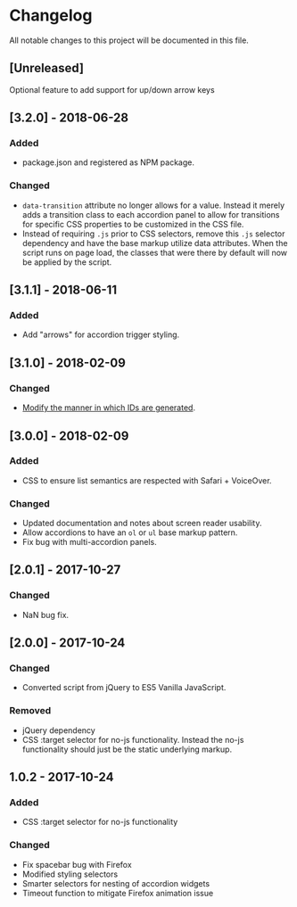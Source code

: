 # Changelog
All notable changes to this project will be documented in this file.

## [Unreleased]
Optional feature to add support for up/down arrow keys

## [3.2.0] - 2018-06-28
### Added
- package.json and registered as NPM package.

### Changed
- `data-transition` attribute no longer allows for a value. Instead it merely adds a transition class to each accordion panel to allow for transitions for specific CSS properties to be customized in the CSS file.
- Instead of requiring `.js` prior to CSS selectors, remove this `.js` selector dependency and have the base markup utilize data attributes. When the script runs on page load, the classes that were there by default will now be applied by the script.

## [3.1.1] - 2018-06-11
### Added
- Add "arrows" for accordion trigger styling.


## [3.1.0] - 2018-02-09
### Changed
- [Modify the manner in which IDs are generated](https://github.com/scottaohara/a11y_accordions/commit/5723fafddac2dcbf102a0f99bd9f6d3b2e676dd1).


## [3.0.0] - 2018-02-09
### Added
- CSS to ensure list semantics are respected with Safari + VoiceOver.

### Changed
- Updated documentation and notes about screen reader usability.
- Allow accordions to have an `ol` or `ul` base markup pattern.
- Fix bug with multi-accordion panels.


## [2.0.1] - 2017-10-27
### Changed
- NaN bug fix.


## [2.0.0] - 2017-10-24
### Changed
- Converted script from jQuery to ES5 Vanilla JavaScript.

### Removed
- jQuery dependency
- CSS :target selector for no-js functionality. Instead the no-js functionality should just be the static underlying markup.


## 1.0.2 - 2017-10-24
### Added
- CSS :target selector for no-js functionality

### Changed
- Fix spacebar bug with Firefox
- Modified styling selectors
- Smarter selectors for nesting of accordion widgets
- Timeout function to mitigate Firefox animation issue
